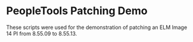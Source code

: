 # PeopleTools Patching Demo

These scripts were used for the demonstration of patching an ELM Image 14 PI from 8.55.09 to 8.55.13.

